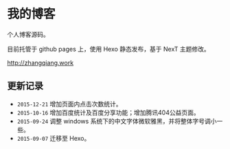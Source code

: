 # 我的博客

个人博客源码。

目前托管于 github pages 上，使用 Hexo 静态发布，基于 NexT 主题修改。

http://zhangqiang.work

## 更新记录

* `2015-12-21` 增加页面内点击次数统计。
* `2015-10-16` 增加百度统计及百度分享功能；增加腾讯404公益页面。
* `2015-09-24` 调整 windows 系统下的中文字体微软雅黑，并将整体字号调小一些。
* `2015-09-07` 迁移至 Hexo。